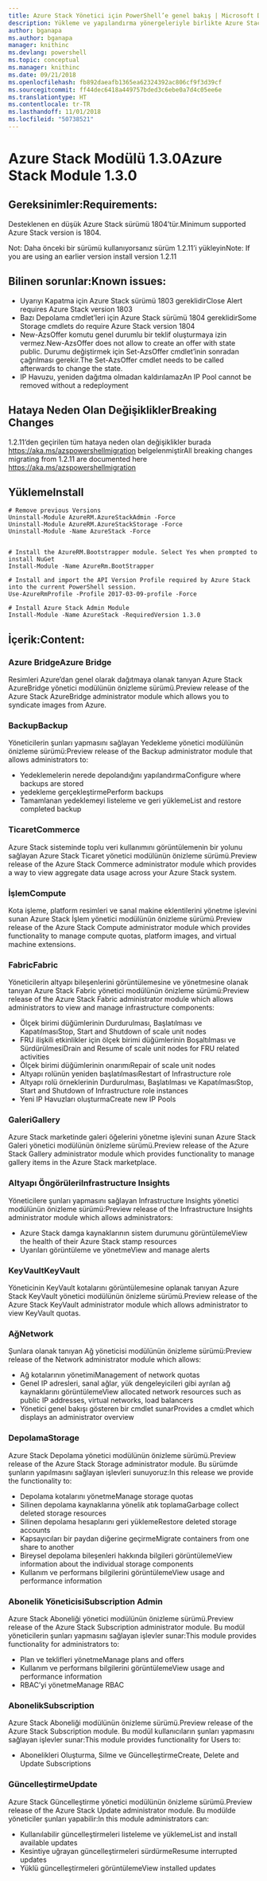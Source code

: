 ```yaml
---
title: Azure Stack Yönetici için PowerShell’e genel bakış | Microsoft Docs
description: Yükleme ve yapılandırma yönergeleriyle birlikte Azure Stack Yönetici için PowerShell’e genel bakış.
author: bganapa
ms.author: bganapa
manager: knithinc
ms.devlang: powershell
ms.topic: conceptual
ms.manager: knithinc
ms.date: 09/21/2018
ms.openlocfilehash: fb892daeafb1365ea62324392ac806cf9f3d39cf
ms.sourcegitcommit: ff44dec6418a449757bded3c6ebe0a7d4c05ee6e
ms.translationtype: HT
ms.contentlocale: tr-TR
ms.lasthandoff: 11/01/2018
ms.locfileid: "50738521"
---
```

# <a name="azure-stack-module-130"></a><span data-ttu-id="40fc8-103">Azure Stack Modülü 1.3.0</span><span class="sxs-lookup"><span data-stu-id="40fc8-103">Azure Stack Module 1.3.0</span></span>

## <a name="requirements"></a><span data-ttu-id="40fc8-104">Gereksinimler:</span><span class="sxs-lookup"><span data-stu-id="40fc8-104">Requirements:</span></span>
<span data-ttu-id="40fc8-105">Desteklenen en düşük Azure Stack sürümü 1804’tür.</span><span class="sxs-lookup"><span data-stu-id="40fc8-105">Minimum supported Azure Stack version is 1804.</span></span>

<span data-ttu-id="40fc8-106">Not: Daha önceki bir sürümü kullanıyorsanız sürüm 1.2.11’i yükleyin</span><span class="sxs-lookup"><span data-stu-id="40fc8-106">Note: If you are using an earlier version install version 1.2.11</span></span>

## <a name="known-issues"></a><span data-ttu-id="40fc8-107">Bilinen sorunlar:</span><span class="sxs-lookup"><span data-stu-id="40fc8-107">Known issues:</span></span>

- <span data-ttu-id="40fc8-108">Uyarıyı Kapatma için Azure Stack sürümü 1803 gereklidir</span><span class="sxs-lookup"><span data-stu-id="40fc8-108">Close Alert requires Azure Stack version 1803</span></span>
- <span data-ttu-id="40fc8-109">Bazı Depolama cmdlet’leri için Azure Stack sürümü 1804 gereklidir</span><span class="sxs-lookup"><span data-stu-id="40fc8-109">Some Storage cmdlets do require Azure Stack version 1804</span></span>
- <span data-ttu-id="40fc8-110">New-AzsOffer komutu genel durumlu bir teklif oluşturmaya izin vermez.</span><span class="sxs-lookup"><span data-stu-id="40fc8-110">New-AzsOffer does not allow to create an offer with state public.</span></span> <span data-ttu-id="40fc8-111">Durumu değiştirmek için Set-AzsOffer cmdlet’inin sonradan çağrılması gerekir.</span><span class="sxs-lookup"><span data-stu-id="40fc8-111">The Set-AzsOffer cmdlet needs to be called afterwards to change the state.</span></span>
- <span data-ttu-id="40fc8-112">IP Havuzu, yeniden dağıtma olmadan kaldırılamaz</span><span class="sxs-lookup"><span data-stu-id="40fc8-112">An IP Pool cannot be removed without a redeployment</span></span>

## <a name="breaking-changes"></a><span data-ttu-id="40fc8-113">Hataya Neden Olan Değişiklikler</span><span class="sxs-lookup"><span data-stu-id="40fc8-113">Breaking Changes</span></span>
<span data-ttu-id="40fc8-114">1.2.11’den geçirilen tüm hataya neden olan değişiklikler burada https://aka.ms/azspowershellmigration belgelenmiştir</span><span class="sxs-lookup"><span data-stu-id="40fc8-114">All breaking changes migrating from 1.2.11 are documented here https://aka.ms/azspowershellmigration</span></span>

## <a name="install"></a><span data-ttu-id="40fc8-115">Yükleme</span><span class="sxs-lookup"><span data-stu-id="40fc8-115">Install</span></span>
```
# Remove previous Versions
Uninstall-Module AzureRM.AzureStackAdmin -Force
Uninstall-Module AzureRM.AzureStackStorage -Force
Uninstall-Module -Name AzureStack -Force 


# Install the AzureRM.Bootstrapper module. Select Yes when prompted to install NuGet
Install-Module -Name AzureRm.BootStrapper

# Install and import the API Version Profile required by Azure Stack into the current PowerShell session.
Use-AzureRmProfile -Profile 2017-03-09-profile -Force

# Install Azure Stack Admin Module
Install-Module -Name AzureStack -RequiredVersion 1.3.0
```
## <a name="content"></a><span data-ttu-id="40fc8-116">İçerik:</span><span class="sxs-lookup"><span data-stu-id="40fc8-116">Content:</span></span>
### <a name="azure-bridge"></a><span data-ttu-id="40fc8-117">Azure Bridge</span><span class="sxs-lookup"><span data-stu-id="40fc8-117">Azure Bridge</span></span>
<span data-ttu-id="40fc8-118">Resimleri Azure’dan genel olarak dağıtmaya olanak tanıyan Azure Stack AzureBridge yönetici modülünün önizleme sürümü.</span><span class="sxs-lookup"><span data-stu-id="40fc8-118">Preview release of the Azure Stack AzureBridge administrator module which allows you to syndicate images from Azure.</span></span>

### <a name="backup"></a><span data-ttu-id="40fc8-119">Backup</span><span class="sxs-lookup"><span data-stu-id="40fc8-119">Backup</span></span>
<span data-ttu-id="40fc8-120">Yöneticilerin şunları yapmasını sağlayan Yedekleme yönetici modülünün önizleme sürümü:</span><span class="sxs-lookup"><span data-stu-id="40fc8-120">Preview release of the Backup administrator module that allows administrators to:</span></span>
- <span data-ttu-id="40fc8-121">Yedeklemelerin nerede depolandığını yapılandırma</span><span class="sxs-lookup"><span data-stu-id="40fc8-121">Configure where backups are stored</span></span>
- <span data-ttu-id="40fc8-122">yedekleme gerçekleştirme</span><span class="sxs-lookup"><span data-stu-id="40fc8-122">Perform backups</span></span>
- <span data-ttu-id="40fc8-123">Tamamlanan yedeklemeyi listeleme ve geri yükleme</span><span class="sxs-lookup"><span data-stu-id="40fc8-123">List and restore completed backup</span></span>

### <a name="commerce"></a><span data-ttu-id="40fc8-124">Ticaret</span><span class="sxs-lookup"><span data-stu-id="40fc8-124">Commerce</span></span>
<span data-ttu-id="40fc8-125">Azure Stack sisteminde toplu veri kullanımını görüntülemenin bir yolunu sağlayan Azure Stack Ticaret yönetici modülünün önizleme sürümü.</span><span class="sxs-lookup"><span data-stu-id="40fc8-125">Preview release of the Azure Stack Commerce administrator module which provides a way to view aggregate data usage across your Azure Stack system.</span></span>

### <a name="compute"></a><span data-ttu-id="40fc8-126">İşlem</span><span class="sxs-lookup"><span data-stu-id="40fc8-126">Compute</span></span>
<span data-ttu-id="40fc8-127">Kota işleme, platform resimleri ve sanal makine eklentilerini yönetme işlevini sunan Azure Stack İşlem yönetici modülünün önizleme sürümü.</span><span class="sxs-lookup"><span data-stu-id="40fc8-127">Preview release of the Azure Stack Compute administrator module which provides functionality to manage compute quotas, platform images, and virtual machine extensions.</span></span>

### <a name="fabric"></a><span data-ttu-id="40fc8-128">Fabric</span><span class="sxs-lookup"><span data-stu-id="40fc8-128">Fabric</span></span>
<span data-ttu-id="40fc8-129">Yöneticilerin altyapı bileşenlerini görüntülemesine ve yönetmesine olanak tanıyan Azure Stack Fabric yönetici modülünün önizleme sürümü:</span><span class="sxs-lookup"><span data-stu-id="40fc8-129">Preview release of the Azure Stack Fabric administrator module which allows administrators to view and manage infrastructure components:</span></span>
- <span data-ttu-id="40fc8-130">Ölçek birimi düğümlerinin Durdurulması, Başlatılması ve Kapatılması</span><span class="sxs-lookup"><span data-stu-id="40fc8-130">Stop, Start and Shutdown of scale unit nodes</span></span>
- <span data-ttu-id="40fc8-131">FRU ilişkili etkinlikler için ölçek birimi düğümlerinin Boşaltılması ve Sürdürülmesi</span><span class="sxs-lookup"><span data-stu-id="40fc8-131">Drain and Resume of scale unit nodes for FRU related activities</span></span>
- <span data-ttu-id="40fc8-132">Ölçek birimi düğümlerinin onarımı</span><span class="sxs-lookup"><span data-stu-id="40fc8-132">Repair of scale unit nodes</span></span>
- <span data-ttu-id="40fc8-133">Altyapı rolünün yeniden başlatılması</span><span class="sxs-lookup"><span data-stu-id="40fc8-133">Restart of Infrastructure role</span></span>
- <span data-ttu-id="40fc8-134">Altyapı rolü örneklerinin Durdurulması, Başlatılması ve Kapatılması</span><span class="sxs-lookup"><span data-stu-id="40fc8-134">Stop, Start and Shutdown of Infrastructure role instances</span></span>
- <span data-ttu-id="40fc8-135">Yeni IP Havuzları oluşturma</span><span class="sxs-lookup"><span data-stu-id="40fc8-135">Create new IP Pools</span></span>


### <a name="gallery"></a><span data-ttu-id="40fc8-136">Galeri</span><span class="sxs-lookup"><span data-stu-id="40fc8-136">Gallery</span></span>
<span data-ttu-id="40fc8-137">Azure Stack marketinde galeri öğelerini yönetme işlevini sunan Azure Stack Galeri yönetici modülünün önizleme sürümü.</span><span class="sxs-lookup"><span data-stu-id="40fc8-137">Preview release of the Azure Stack Gallery administrator module which provides functionality to manage gallery items in the Azure Stack marketplace.</span></span>

### <a name="infrastructure-insights"></a><span data-ttu-id="40fc8-138">Altyapı Öngörüleri</span><span class="sxs-lookup"><span data-stu-id="40fc8-138">Infrastructure Insights</span></span>
<span data-ttu-id="40fc8-139">Yöneticilere şunları yapmasını sağlayan Infrastructure Insights yönetici modülünün önizleme sürümü:</span><span class="sxs-lookup"><span data-stu-id="40fc8-139">Preview release of the Infrastructure Insights administrator module which allows administrators:</span></span>
- <span data-ttu-id="40fc8-140">Azure Stack damga kaynaklarının sistem durumunu görüntüleme</span><span class="sxs-lookup"><span data-stu-id="40fc8-140">View the health of their Azure Stack stamp resources</span></span>
- <span data-ttu-id="40fc8-141">Uyarıları görüntüleme ve yönetme</span><span class="sxs-lookup"><span data-stu-id="40fc8-141">View and manage alerts</span></span>

### <a name="keyvault"></a><span data-ttu-id="40fc8-142">KeyVault</span><span class="sxs-lookup"><span data-stu-id="40fc8-142">KeyVault</span></span>
<span data-ttu-id="40fc8-143">Yöneticinin KeyVault kotalarını görüntülemesine oplanak tanıyan Azure Stack KeyVault yönetici modülünün önizleme sürümü.</span><span class="sxs-lookup"><span data-stu-id="40fc8-143">Preview release of the Azure Stack KeyVault administrator module which allows administrator to view KeyVault quotas.</span></span>

### <a name="network"></a><span data-ttu-id="40fc8-144">Ağ</span><span class="sxs-lookup"><span data-stu-id="40fc8-144">Network</span></span>
<span data-ttu-id="40fc8-145">Şunlara olanak tanıyan Ağ yöneticisi modülünün önizleme sürümü:</span><span class="sxs-lookup"><span data-stu-id="40fc8-145">Preview release of the Network administrator module which allows:</span></span>
- <span data-ttu-id="40fc8-146">Ağ kotalarının yönetimi</span><span class="sxs-lookup"><span data-stu-id="40fc8-146">Management of network quotas</span></span>
- <span data-ttu-id="40fc8-147">Genel IP adresleri, sanal ağlar, yük dengeleyicileri gibi ayrılan ağ kaynaklarını görüntüleme</span><span class="sxs-lookup"><span data-stu-id="40fc8-147">View allocated network resources such as public IP addresses, virtual networks, load balancers</span></span>
- <span data-ttu-id="40fc8-148">Yönetici genel bakışı gösteren bir cmdlet sunar</span><span class="sxs-lookup"><span data-stu-id="40fc8-148">Provides a cmdlet which displays an administrator overview</span></span>

### <a name="storage"></a><span data-ttu-id="40fc8-149">Depolama</span><span class="sxs-lookup"><span data-stu-id="40fc8-149">Storage</span></span>
<span data-ttu-id="40fc8-150">Azure Stack Depolama yönetici modülünün önizleme sürümü.</span><span class="sxs-lookup"><span data-stu-id="40fc8-150">Preview release of the Azure Stack Storage administrator module.</span></span>  <span data-ttu-id="40fc8-151">Bu sürümde şunların yapılmasını sağlayan işlevleri sunuyoruz:</span><span class="sxs-lookup"><span data-stu-id="40fc8-151">In this release we provide the functionality to:</span></span>
- <span data-ttu-id="40fc8-152">Depolama kotalarını yönetme</span><span class="sxs-lookup"><span data-stu-id="40fc8-152">Manage storage quotas</span></span>
- <span data-ttu-id="40fc8-153">Silinen depolama kaynaklarına yönelik atık toplama</span><span class="sxs-lookup"><span data-stu-id="40fc8-153">Garbage collect deleted storage resources</span></span>
- <span data-ttu-id="40fc8-154">Silinen depolama hesaplarını geri yükleme</span><span class="sxs-lookup"><span data-stu-id="40fc8-154">Restore deleted storage accounts</span></span>
- <span data-ttu-id="40fc8-155">Kapsayıcıları bir paydan diğerine geçirme</span><span class="sxs-lookup"><span data-stu-id="40fc8-155">Migrate containers from one share to another</span></span>
- <span data-ttu-id="40fc8-156">Bireysel depolama bileşenleri hakkında bilgileri görüntüleme</span><span class="sxs-lookup"><span data-stu-id="40fc8-156">View information about the individual storage components</span></span>
- <span data-ttu-id="40fc8-157">Kullanım ve performans bilgilerini görüntüleme</span><span class="sxs-lookup"><span data-stu-id="40fc8-157">View usage and performance information</span></span>

### <a name="subscription-admin"></a><span data-ttu-id="40fc8-158">Abonelik Yöneticisi</span><span class="sxs-lookup"><span data-stu-id="40fc8-158">Subscription Admin</span></span>
<span data-ttu-id="40fc8-159">Azure Stack Aboneliği yönetici modülünün önizleme sürümü.</span><span class="sxs-lookup"><span data-stu-id="40fc8-159">Preview release of the Azure Stack Subscription administrator module.</span></span>  <span data-ttu-id="40fc8-160">Bu modül yöneticilerin şunları yapmasını sağlayan işlevler sunar:</span><span class="sxs-lookup"><span data-stu-id="40fc8-160">This module provides functionality for administrators to:</span></span>
- <span data-ttu-id="40fc8-161">Plan ve teklifleri yönetme</span><span class="sxs-lookup"><span data-stu-id="40fc8-161">Manage plans and offers</span></span>
- <span data-ttu-id="40fc8-162">Kullanım ve performans bilgilerini görüntüleme</span><span class="sxs-lookup"><span data-stu-id="40fc8-162">View usage and performance information</span></span>
- <span data-ttu-id="40fc8-163">RBAC’yi yönetme</span><span class="sxs-lookup"><span data-stu-id="40fc8-163">Manage RBAC</span></span>

### <a name="subscription"></a><span data-ttu-id="40fc8-164">Abonelik</span><span class="sxs-lookup"><span data-stu-id="40fc8-164">Subscription</span></span>
<span data-ttu-id="40fc8-165">Azure Stack Aboneliği modülünün önizleme sürümü.</span><span class="sxs-lookup"><span data-stu-id="40fc8-165">Preview release of the Azure Stack Subscription module.</span></span>  <span data-ttu-id="40fc8-166">Bu modül kullanıcıların şunları yapmasını sağlayan işlevler sunar:</span><span class="sxs-lookup"><span data-stu-id="40fc8-166">This module provides functionality for Users to:</span></span>
- <span data-ttu-id="40fc8-167">Abonelikleri Oluşturma, Silme ve Güncelleştirme</span><span class="sxs-lookup"><span data-stu-id="40fc8-167">Create, Delete and Update Subscriptions</span></span>

### <a name="update"></a><span data-ttu-id="40fc8-168">Güncelleştirme</span><span class="sxs-lookup"><span data-stu-id="40fc8-168">Update</span></span>
<span data-ttu-id="40fc8-169">Azure Stack Güncelleştirme yönetici modülünün önizleme sürümü.</span><span class="sxs-lookup"><span data-stu-id="40fc8-169">Preview release of the Azure Stack Update administrator module.</span></span>  <span data-ttu-id="40fc8-170">Bu modülde yöneticiler şunları yapabilir:</span><span class="sxs-lookup"><span data-stu-id="40fc8-170">In this module administrators can:</span></span>
- <span data-ttu-id="40fc8-171">Kullanılabilir güncelleştirmeleri listeleme ve yükleme</span><span class="sxs-lookup"><span data-stu-id="40fc8-171">List and install available updates</span></span>
- <span data-ttu-id="40fc8-172">Kesintiye uğrayan güncelleştirmeleri sürdürme</span><span class="sxs-lookup"><span data-stu-id="40fc8-172">Resume interrupted updates</span></span>
- <span data-ttu-id="40fc8-173">Yüklü güncelleştirmeleri görüntüleme</span><span class="sxs-lookup"><span data-stu-id="40fc8-173">View installed updates</span></span>

